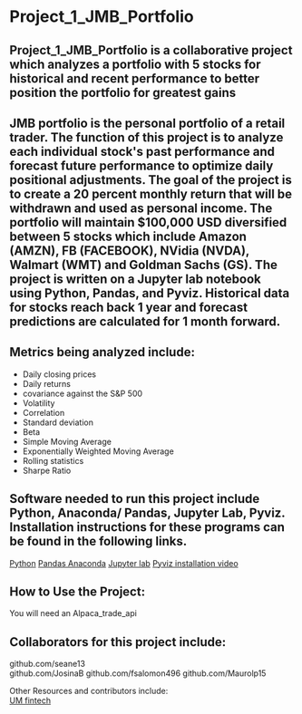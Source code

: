 # Project_1_JMB_Portfolio

## Project_1_JMB_Portfolio is a collaborative project which analyzes a portfolio with 5 stocks for historical and recent performance to better position the portfolio for greatest gains 


## JMB portfolio is the personal portfolio of a retail trader. The function of this project is to analyze each individual stock's past performance and forecast future performance to optimize daily positional adjustments. The goal of the project is to create a 20 percent monthly return that will be withdrawn and used as personal income. The portfolio will maintain $100,000 USD diversified between 5 stocks which include Amazon (AMZN), FB (FACEBOOK), NVidia (NVDA), Walmart (WMT) and Goldman Sachs (GS). The project is written on a Jupyter lab notebook using Python, Pandas, and Pyviz. Historical data for stocks reach back 1 year and forecast predictions are calculated for 1 month forward.  

## Metrics being analyzed include:
* Daily closing prices
* Daily returns
* covariance against the S&P 500
* Volatility 
* Correlation 
* Standard deviation
* Beta
* Simple Moving Average
* Exponentially Weighted Moving Average
* Rolling statistics
* Sharpe Ratio

## Software needed to run this project include Python, Anaconda/ Pandas, Jupyter Lab, Pyviz. Installation instructions for these programs can be found in the following links.   

[Python](https://www.python.org/downloads/)
[Pandas Anaconda](https://anaconda.org/anaconda/pandas)
[Jupyter lab](https://jupyter.org/install)
[Pyviz installation video](https://youtu.be/ousjjkD4JbA)   


## How to Use the Project:

You will need an Alpaca_trade_api


## Collaborators for this project include:   
github.com/seane13  
github.com/JosinaB
github.com/fsalomon496
github.com/Maurolp15

Other Resources and contributors include:  
[UM fintech](https://bootcamp.miami.edu/fintech/)